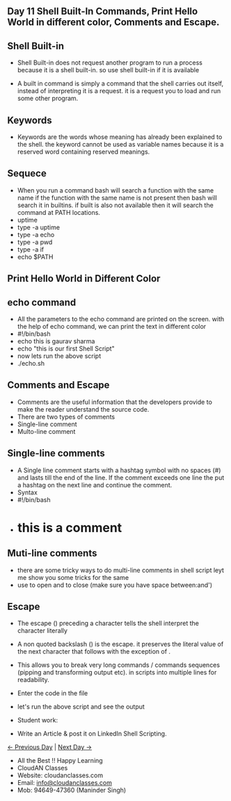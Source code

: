 ## Day 11 Shell Built-In Commands, Print Hello World in different color, Comments and Escape.

## Shell Built-in
  - Shell Built-in does not request another program to run a process because it is a shell built-in. so use shell built-in if it is available

  - A built in command is simply a command that the shell carries out itself, instead of interpreting it is a request. it is a request you to load and run some other program.

## Keywords
  - Keywords are the words whose meaning has already been explained to the shell. the keyword cannot be used as variable names because it is a reserved word containing reserved meanings.

## Sequece
  - When you run a command bash will search a function with the same name if the function with the same name is not present then bash will search it in builtins. if built is also not available then it will search the command at PATH locations.
  - uptime
  - type -a uptime
  - type -a echo
  - type -a pwd
  - type -a if
  - echo $PATH

## Print Hello World in Different Color

## echo command
   - All the parameters to the echo command are printed on the screen. with the help of echo command, we can print the text in different color
   - #!/bin/bash
   - echo this is gaurav sharma
   - echo "this is our first Shell Script"
   - now lets run the above script
   - ./echo.sh

## Comments and Escape
   - Comments are the useful information that the developers provide to make the reader understand the source code.
   - There are two types of comments
   - Single-line comment
   - Multo-line comment

## Single-line comments
   - A Single line comment starts with a hashtag symbol with no spaces (#) and lasts till the end of the line. If the comment exceeds one line the put a hashtag on the next line and continue the comment.
   - Syntax
   - #!/bin/bash
   - # this is a comment

## Muti-line comments
   - there are some tricky ways to do multi-line comments in shell script leyt me show you some tricks for the same
   - use to open and to close (make sure you have space between:and')

## Escape
   - The escape () preceding a character tells the shell interpret the character literally

   - A non quoted backslash () is the escape. it preserves the literal value of the next character that follows with the exception of <newline>.

   - This allows you to break very long commands / commands sequences (pipping and transforming output etc). in scripts into multiple lines for readability.

   - Enter the code in the file 
   - let's run the above script and see the output

  - Student work:
  - Write an Article & post it on LinkedIn Shell Scripting.

 [← Previous Day](../Day10/README.md) | [Next Day →](../Day12/README.md)


 - All the Best !! Happy Learning
 - CloudAN Classes
 - Website: cloudanclasses.com
 - Email: info@cloudanclasses.com
 - Mob: 94649-47360 (Maninder Singh)

